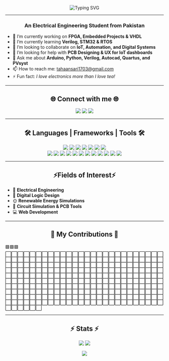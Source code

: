 <p align="center">
  <img src="https://readme-typing-svg.demolab.com?font=Fira+Code&weight=500&size=28&pause=1000&color=00BFFF&center=true&vCenter=true&width=500&lines=Hey+%F0%9F%91%8B%2C+I'm+Muhammad+Taha!" alt="Typing SVG" />
</p>

--- 

<h3 align="center">An Electrical Engineering Student from Pakistan</h3>

- 🔭 I’m currently working on **FPGA, Embedded Projects & VHDL**
- 🌱 I’m currently learning **Verilog, STM32 & RTOS**
- 👯 I’m looking to collaborate on **IoT, Automation, and Digital Systems**
- 🤝 I’m looking for help with **PCB Designing & UX for IoT dashboards**
- 💬 Ask me about **Arduino, Python, Verilog, Autocad, Quartus, and PVsyst**
- 📫 How to reach me: [tahaansari1703@gmail.com](tahaansari1703@gmail.com)
- ⚡ Fun fact: *I love electronics more than I love tea!*

---

<h2 align="center">🌐 Connect with me 🌐</h2>

<p align="center">
  <a href="https://www.linkedin.com/in/YOUR_LINK" target="_blank"><img src="https://img.shields.io/badge/LinkedIn-0077B5?style=for-the-badge&logo=linkedin&logoColor=white"/></a>
  <a href="https://www.facebook.com/YOUR_LINK" target="_blank"><img src="https://img.shields.io/badge/Facebook-1877F2?style=for-the-badge&logo=facebook&logoColor=white"/></a>
  <a href="https://www.instagram.com/YOUR_LINK" target="_blank"><img src="https://img.shields.io/badge/Instagram-E4405F?style=for-the-badge&logo=instagram&logoColor=white"/></a>
</p>

---

<h2 align="center">🛠️ Languages | Frameworks | Tools 🛠️</h2>

<p align="center">
  <!-- Languages -->
  <img src="https://img.shields.io/badge/Verilog-000000?style=for-the-badge&logo=verilog&logoColor=white"/>
  <img src="https://img.shields.io/badge/Python-3776AB?style=for-the-badge&logo=python&logoColor=white"/>
  <img src="https://img.shields.io/badge/C++-00599C?style=for-the-badge&logo=cplusplus&logoColor=white"/>
  <img src="https://img.shields.io/badge/HTML5-E34F26?style=for-the-badge&logo=html5&logoColor=white"/>
  <img src="https://img.shields.io/badge/CSS3-1572B6?style=for-the-badge&logo=css3&logoColor=white"/>
  <img src="https://img.shields.io/badge/JavaScript-F7DF1E?style=for-the-badge&logo=javascript&logoColor=black"/>
  <img src="https://img.shields.io/badge/React-20232A?style=for-the-badge&logo=react&logoColor=61DAFB"/>

  <!-- Software Tools -->
  <br />
  <img src="https://img.shields.io/badge/ModelSim-003B6F?style=for-the-badge&logo=mentor&logoColor=white"/>
  <img src="https://img.shields.io/badge/Quartus-007ACC?style=for-the-badge&logo=quartus&logoColor=white"/>
  <img src="https://img.shields.io/badge/MATLAB-ff6600?style=for-the-badge&logo=mathworks&logoColor=white"/>
  <img src="https://img.shields.io/badge/AutoCAD-E60000?style=for-the-badge&logo=autodesk&logoColor=white"/>
  <img src="https://img.shields.io/badge/SketchUp-005F9E?style=for-the-badge&logo=sketchup&logoColor=white"/>
  <img src="https://img.shields.io/badge/Multisim-003865?style=for-the-badge&logo=ni&logoColor=white"/>
  <img src="https://img.shields.io/badge/PVSyst-004B8D?style=for-the-badge&logo=pvsyst&logoColor=white"/>
  <img src="https://img.shields.io/badge/HelioScope-00796B?style=for-the-badge&logo=helioscope&logoColor=white"/>
  <img src="https://img.shields.io/badge/Arduino-00979D?style=for-the-badge&logo=arduino&logoColor=white"/>
  <img src="https://img.shields.io/badge/Kali_Linux-557C94?style=for-the-badge&logo=kali-linux&logoColor=white"/>
  <img src="https://img.shields.io/badge/GitHub-181717?style=for-the-badge&logo=github&logoColor=white"/>
  <img src="https://img.shields.io/badge/Scratch-FFA500?style=for-the-badge&logo=scratch&logoColor=white"/>
</p>

---

<h2 align="center">⚡Fields of Interest⚡</h2>

- 🧠 **Electrical Engineering**
- 🔩 **Digital Logic Design**
- 🌞 **Renewable Energy Simulations**
- 🔌 **Circuit Simulation & PCB Tools**
- 💻 **Web Development**

---

<h2 align="center">🐍 My Contributions 🐍</h2>

<p align="left" size="small">
🟪🟪🟪⬜⬜⬜⬜⬜⬜⬜⬜⬜⬜⬜⬜⬜⬜⬜⬜⬜⬜⬜⬜⬜⬜⬜⬜⬜⬜⬜⬜⬜⬜⬜⬜⬜⬜⬜⬜⬜⬜⬜⬜⬜⬜⬜⬜⬜⬜⬜⬜⬜⬜⬜⬜⬜⬜⬜⬜⬜⬜⬜⬜⬜⬜⬜⬜⬜⬜⬜⬜⬜⬜⬜⬜⬜⬜⬜⬜⬜⬜⬜⬜⬜⬜⬜⬜⬜⬜⬜⬜⬜⬜⬜⬜⬜⬜⬜⬜⬜⬜⬜⬜⬜⬜⬜⬜⬜⬜⬜⬜⬜⬜⬜⬜⬜⬜⬜⬜⬜⬜⬜⬜⬜⬜⬜⬜⬜⬜⬜⬜⬜⬜⬜⬜⬜⬜⬜⬜⬜⬜⬜⬜⬜⬜⬜⬜⬜⬜⬜⬜⬜⬜⬜⬜⬜⬜⬜⬜⬜⬜⬜⬜⬜⬜⬜⬜⬜⬜⬜⬜⬜⬜⬜⬜⬜⬜⬜⬜⬜⬜⬜⬜⬜⬜⬜⬜⬜⬜⬜⬜⬜⬜⬜⬜⬜⬜⬜⬜⬜⬜⬜⬜⬜⬜⬜⬜⬜⬜⬜⬜⬜⬜⬜⬜⬜⬜⬜⬜⬜⬜⬜⬜⬜⬜⬜⬜⬜⬜⬜⬜⬜⬜⬜⬜⬜⬜⬜⬜⬜⬜⬜⬜⬜⬜⬜⬜⬜⬜⬜⬜⬜⬜⬜⬜⬜⬜⬜⬜⬜⬜⬜⬜⬜⬜⬜⬜⬜⬜
</p>

---

<h2 align="center">⚡ Stats ⚡</h2>

<p align="center">
  <img src="https://github-readme-stats.vercel.app/api/top-langs/?username=Muhammad-Taha&layout=compact&theme=tokyonight&langs_count=6&hide=scss,shell,java,batch" />
  <img src="https://github-readme-stats.vercel.app/api?username=Muhammad-Taha&show_icons=true&theme=tokyonight&count_private=true&hide_title=false&hide_rank=false" />
</p>

<p align="center">
  <img src="https://github-readme-streak-stats.herokuapp.com/?user=Muhammad-Taha&theme=tokyonight" />
</p>

